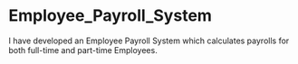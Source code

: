 # Employee_Payroll_System
I have developed an Employee Payroll System which calculates payrolls for both full-time and part-time Employees.
